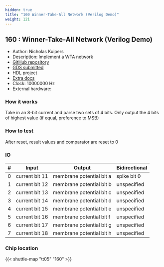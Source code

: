 ```yaml
---
hidden: true
title: "160 Winner-Take-All Network (Verilog Demo)"
weight: 121
---
```


## 160 : Winner-Take-All Network (Verilog Demo)

* Author: Nicholas Kuipers
* Description: Implement a WTA network
* [GitHub repository](https://github.com/Kuipman/tt05-wta-demo)
* [GDS submitted](https://github.com/Kuipman/tt05-wta-demo/actions/runs/6753115020)
* HDL project
* [Extra docs]()
* Clock: 10000000 Hz
* External hardware: 



### How it works

Take in an 8-bit current and parse two sets of 4 bits. Only output
the 4 bits of highest value (if equal, preference to MSB)


### How to test

After reset, result values and comparator are reset to 0


### IO

| # | Input        | Output       | Bidirectional      |
|---|--------------|--------------| -------------------|
| 0 | current bit 11  | membrane potential bit a | spike bit 0 |
| 1 | current bit 12  | membrane potential bit b | unspecified |
| 2 | current bit 13  | membrane potential bit c | unspecified |
| 3 | current bit 14  | membrane potential bit d | unspecified |
| 4 | current bit 15  | membrane potential bit e | unspecified |
| 5 | current bit 16  | membrane potential bit f | unspecified |
| 6 | current bit 17  | membrane potential bit g | unspecified |
| 7 | current bit 18  | membrane potential bit h | unspecified |

### Chip location

{{< shuttle-map "tt05" "160" >}}
